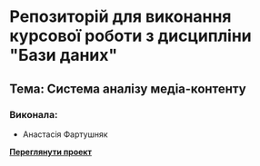 
# Репозиторій для виконання курсової роботи з дисципліни "Бази даних"

## Тема: Система аналізу медіа-контенту

### Виконала:
* Анастасія Фартушняк


**[Переглянути проект](https://yaroslavels.github.io/media-content-analyzing-system/)**

